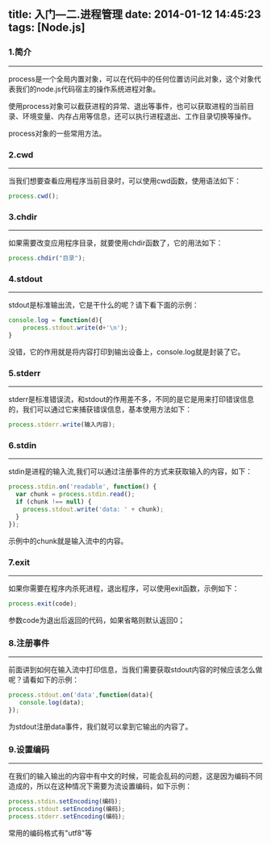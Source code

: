 title: 入门—二.进程管理
date: 2014-01-12 14:45:23
tags: [Node.js]
---

### 1.简介
---
process是一个全局内置对象，可以在代码中的任何位置访问此对象，这个对象代表我们的node.js代码宿主的操作系统进程对象。

使用process对象可以截获进程的异常、退出等事件，也可以获取进程的当前目录、环境变量、内存占用等信息，还可以执行进程退出、工作目录切换等操作。

process对象的一些常用方法。

### 2.cwd
---
当我们想要查看应用程序当前目录时，可以使用cwd函数，使用语法如下：
```javascript
process.cwd();
```

### 3.chdir
---
如果需要改变应用程序目录，就要使用chdir函数了，它的用法如下：
```javascript
process.chdir("目录");
```

### 4.stdout
---
stdout是标准输出流，它是干什么的呢？请下看下面的示例：
```javascript
console.log = function(d){
    process.stdout.write(d+'\n');
}
```
没错，它的作用就是将内容打印到输出设备上，console.log就是封装了它。

### 5.stderr
---
stderr是标准错误流，和stdout的作用差不多，不同的是它是用来打印错误信息的，我们可以通过它来捕获错误信息，基本使用方法如下：
```javascript
process.stderr.write(输入内容);
```

### 6.stdin
---
stdin是进程的输入流,我们可以通过注册事件的方式来获取输入的内容，如下：
```javascript
process.stdin.on('readable', function() {
  var chunk = process.stdin.read();
  if (chunk !== null) {
    process.stdout.write('data: ' + chunk);
  }
});
```
示例中的chunk就是输入流中的内容。

### 7.exit
---
如果你需要在程序内杀死进程，退出程序，可以使用exit函数，示例如下：
```javascript
process.exit(code);
```
参数code为退出后返回的代码，如果省略则默认返回0；

### 8.注册事件
---
前面讲到如何在输入流中打印信息，当我们需要获取stdout内容的时候应该怎么做呢？请看如下的示例：
```javascript
process.stdout.on('data',function(data){
   console.log(data);
});
```
为stdout注册data事件，我们就可以拿到它输出的内容了。

### 9.设置编码
---
在我们的输入输出的内容中有中文的时候，可能会乱码的问题，这是因为编码不同造成的，所以在这种情况下需要为流设置编码，如下示例：
```javascript
process.stdin.setEncoding(编码);
process.stdout.setEncoding(编码);
process.stderr.setEncoding(编码);
```
常用的编码格式有"utf8"等

